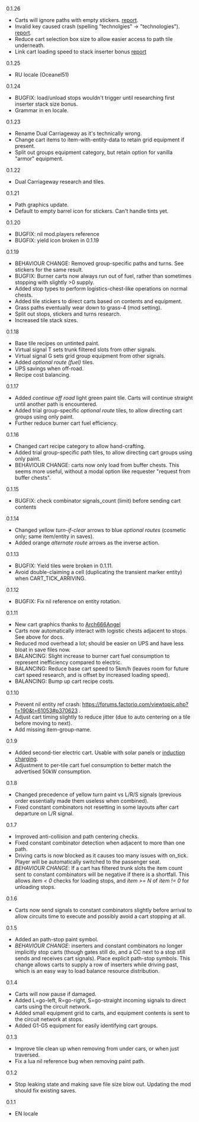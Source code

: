 0.1.26

* Carts will ignore paths with empty stickers. [report](https://forums.factorio.com/viewtopic.php?f=190&t=61053&start=20#p382496).
* Invalid key caused crash (spelling "technolgies" -> "technologies"). [report](https://forums.factorio.com/viewtopic.php?f=190&t=61053&start=20#p387476).
* Reduce cart selection box size to allow easier access to path tile underneath.
* Link cart loading speed to stack inserter bonus [report](https://mods.factorio.com/mod/logicarts/discussion/5c72a70426cc3c000bae6506)

0.1.25

* RU locale (Oceanel51)

0.1.24

* BUGFIX: load/unload stops wouldn't trigger until researching first inserter stack size bonus.
* Grammar in en locale.

0.1.23

* Rename Dual Carriageway as it's technically wrong.
* Change cart items to item-with-entity-data to retain grid equipment if present.
* Split out groups equipment category, but retain option for vanilla "armor" equipment.

0.1.22

* Dual Carriageway research and tiles.

0.1.21

* Path graphics update.
* Default to empty barrel icon for stickers. Can't handle tints yet.

0.1.20

* BUGFIX: nil mod.players reference
* BUGFIX: yield icon broken in 0.1.19

0.1.19

* BEHAVIOUR CHANGE: Removed group-specific paths and turns. See stickers for the same result.
* BUGFIX: Burner carts now always run out of fuel, rather than sometimes stopping with slightly >0 supply.
* Added stop types to perform logistics-chest-like operations on normal chests.
* Added tile stickers to direct carts based on contents and equipment.
* Grass paths eventually wear down to grass-4 (mod setting).
* Split out stops, stickers and turns research.
* Increased tile stack sizes.

0.1.18

* Base tile recipes on untinted paint.
* Virtual signal T sets trunk filtered slots from other signals.
* Virtual signal G sets grid group equipment from other signals.
* Added *optional route (fuel)* tiles.
* UPS savings when off-road.
* Recipe cost balancing.

0.1.17

* Added *continue off road* light green paint tile. Carts will continue straight until another path is encountered.
* Added trial group-specific *optional route* tiles, to allow directing cart groups using only paint.
* Further reduce burner cart fuel efficiency.

0.1.16

* Changed cart recipe category to allow hand-crafting.
* Added trial group-specific path tiles, to allow directing cart groups using only paint.
* BEHAVIOUR CHANGE: carts now only load from buffer chests. This seems more useful, without a modal option like requester "request from buffer chests".

0.1.15

* BUGFIX: check combinator signals_count (limit) before sending cart contents

0.1.14

* Changed yellow *turn-if-clear* arrows to blue *optional routes* (cosmetic only; same item/entity in saves).
* Added orange *alternate route* arrows as the inverse action.

0.1.13

* BUGFIX: Yield tiles were broken in 0.1.11.
* Avoid double-claiming a cell (duplicating the transient marker entity) when CART_TICK_ARRIVING.

0.1.12

* BUGFIX: Fix nil reference on entity rotation.

0.1.11

* New cart graphics thanks to [Arch666Angel](https://mods.factorio.com/user/Arch666Angel)
* Carts now automatically interact with logistic chests adjacent to stops. See above for docs.
* Reduced mod overhead a lot; should be easier on UPS and have less bloat in save files now.
* BALANCING: Slight increase to burner cart fuel consumption to represent inefficiency compared to electric.
* BALANCING: Reduce base cart speed to 5km/h (leaves room for future cart speed research, and is offset by increased loading speed).
* BALANCING: Bump up cart recipe costs.

0.1.10

* Prevent nil entity ref crash: https://forums.factorio.com/viewtopic.php?f=190&t=61053#p370623 .
* Adjust cart timing slightly to reduce jitter (due to auto centering on a tile before moving to next).
* Add missing item-group-name.

0.1.9

* Added second-tier electric cart. Usable with solar panels or [induction charging](https://mods.factorio.com/mod/Induction%20Charging).
* Adjustment to per-tile cart fuel consumption to better match the advertised 50kW consumption.

0.1.8

* Changed precedence of yellow turn paint vs L/R/S signals (previous order essentially made them useless when combined).
* Fixed constant combinators not resetting in some layouts after cart departure on L/R signal.

0.1.7

* Improved anti-collision and path centering checks.
* Fixed constant combinator detection when adjacent to more than one path.
* Driving carts is now blocked as it causes too many issues with on_tick. Player will be automatically switched to the passenger seat.
* *BEHAVIOUR CHANGE*: If a cart has filtered trunk slots the item count sent to constant combinators will be negative if there is a shortfall. This allows *item < 0* checks for loading stops, and *item >= N* of *item != 0* for unloading stops.

0.1.6

* Carts now send signals to constant combinators slightly before arrival to allow circuits time to execute and possibly avoid a cart stopping at all.

0.1.5

* Added an path-stop paint symbol.
* *BEHAVIOUR CHANGE*: inserters and constant combinators no longer implicitly stop carts (though gates still do, and a CC next to a stop still sends and receives cart signals). Place explicit path-stop symbols. This change allows carts to supply a row of inserters while driving past, which is an easy way to load balance resource distribution.

0.1.4

* Carts will now pause if damaged.
* Added L=go-left, R=go-right, S=go-straight incoming signals to direct carts using the circuit network.
* Added small equipment grid to carts, and equipment contents is sent to the circuit network at stops.
* Added G1-G5 equipment for easily identifying cart groups.

0.1.3

* Improve tile clean up when removing from under cars, or when just traversed.
* Fix a lua nil reference bug when removing paint path.

0.1.2

* Stop leaking state and making save file size blow out. Updating the mod should fix existing saves.

0.1.1

* EN locale
